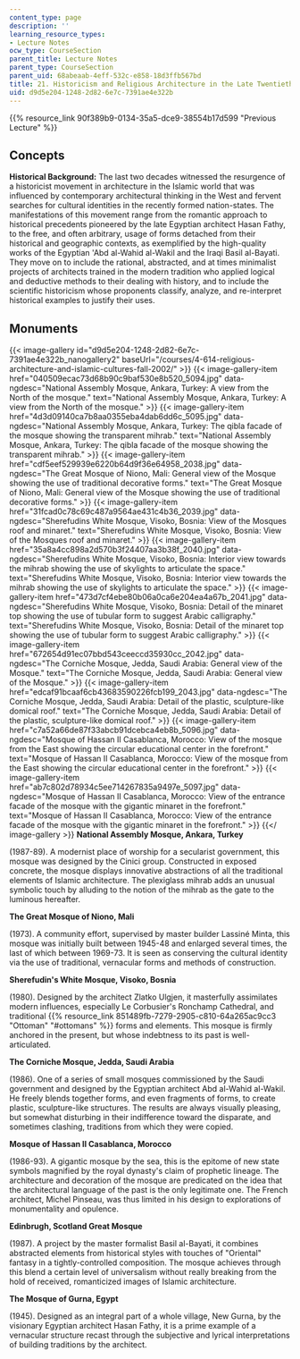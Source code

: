 ```yaml
---
content_type: page
description: ''
learning_resource_types:
- Lecture Notes
ocw_type: CourseSection
parent_title: Lecture Notes
parent_type: CourseSection
parent_uid: 68abeaab-4eff-532c-e858-18d3ffb567bd
title: 21. Historicism and Religious Architecture in the Late Twentieth Century
uid: d9d5e204-1248-2d82-6e7c-7391ae4e322b
---
```


{{% resource_link 90f389b9-0134-35a5-dce9-38554b17d599 "Previous Lecture" %}}

Concepts
--------

**Historical Background:** The last two decades witnessed the resurgence of a historicist movement in architecture in the Islamic world that was influenced by contemporary architectural thinking in the West and fervent searches for cultural identities in the recently formed nation-states. The manifestations of this movement range from the romantic approach to historical precedents pioneered by the late Egyptian architect Hasan Fathy, to the free, and often arbitrary, usage of forms detached from their historical and geographic contexts, as exemplified by the high-quality works of the Egyptian 'Abd al-Wahid al-Wakil and the Iraqi Basil al-Bayati. They move on to include the rational, abstracted, and at times minimalist projects of architects trained in the modern tradition who applied logical and deductive methods to their dealing with history, and to include the scientific historicism whose proponents classify, analyze, and re-interpret historical examples to justify their uses.

Monuments
---------
{{< image-gallery id="d9d5e204-1248-2d82-6e7c-7391ae4e322b_nanogallery2" baseUrl="/courses/4-614-religious-architecture-and-islamic-cultures-fall-2002/" >}}
{{< image-gallery-item href="040509ecac73d68b90c9baf530e8b520_5094.jpg" data-ngdesc="National Assembly Mosque, Ankara, Turkey: A view from the North of the mosque." text="National Assembly Mosque, Ankara, Turkey: A view from the North of the mosque." >}}
{{< image-gallery-item href="4d3d09140ca7b8aa0355eba4dab6dd6c_5095.jpg" data-ngdesc="National Assembly Mosque, Ankara, Turkey: The qibla facade of the mosque showing the transparent mihrab." text="National Assembly Mosque, Ankara, Turkey: The qibla facade of the mosque showing the transparent mihrab." >}}
{{< image-gallery-item href="cdf5eef529939e6220b64d9f36e64958_2038.jpg" data-ngdesc="The Great Mosque of Niono, Mali: General view of the Mosque showing the use of traditional decorative forms." text="The Great Mosque of Niono, Mali: General view of the Mosque showing the use of traditional decorative forms." >}}
{{< image-gallery-item href="31fcad0c78c69c487a9564ae431c4b36_2039.jpg" data-ngdesc="Sherefudins White Mosque, Visoko, Bosnia: View of the Mosques roof and minaret." text="Sherefudins White Mosque, Visoko, Bosnia: View of the Mosques roof and minaret." >}}
{{< image-gallery-item href="35a8a4cc898a2d570b3f24407aa3b38f_2040.jpg" data-ngdesc="Sherefudins White Mosque, Visoko, Bosnia: Interior view towards the mihrab showing the use of skylights to articulate the space." text="Sherefudins White Mosque, Visoko, Bosnia: Interior view towards the mihrab showing the use of skylights to articulate the space." >}}
{{< image-gallery-item href="473d7cf4ebe80b06a0ca6e204ea4a67b_2041.jpg" data-ngdesc="Sherefudins White Mosque, Visoko, Bosnia: Detail of the minaret top showing the use of tubular form to suggest Arabic calligraphy." text="Sherefudins White Mosque, Visoko, Bosnia: Detail of the minaret top showing the use of tubular form to suggest Arabic calligraphy." >}}
{{< image-gallery-item href="672654d91ec07bbd543ceeccd35930cc_2042.jpg" data-ngdesc="The Corniche Mosque, Jedda, Saudi Arabia: General view of the Mosque." text="The Corniche Mosque, Jedda, Saudi Arabia: General view of the Mosque." >}}
{{< image-gallery-item href="edcaf91bcaaf6cb43683590226fcb199_2043.jpg" data-ngdesc="The Corniche Mosque, Jedda, Saudi Arabia: Detail of the plastic, sculpture-like domical roof." text="The Corniche Mosque, Jedda, Saudi Arabia: Detail of the plastic, sculpture-like domical roof." >}}
{{< image-gallery-item href="c7a52a66de87f33abcb91dcebca4eb8b_5096.jpg" data-ngdesc="Mosque of Hassan II Casablanca, Morocco: View of the mosque from the East showing the circular educational center in the forefront." text="Mosque of Hassan II Casablanca, Morocco: View of the mosque from the East showing the circular educational center in the forefront." >}}
{{< image-gallery-item href="ab7c802d78934c5ee714267835a9497e_5097.jpg" data-ngdesc="Mosque of Hassan II Casablanca, Morocco: View of the entrance facade of the mosque with the gigantic minaret in the forefront." text="Mosque of Hassan II Casablanca, Morocco: View of the entrance facade of the mosque with the gigantic minaret in the forefront." >}}
{{</ image-gallery >}}
**National Assembly Mosque, Ankara, Turkey**

(1987-89). A modernist place of worship for a secularist government, this mosque was designed by the Cinici group. Constructed in exposed concrete, the mosque displays innovative abstractions of all the traditional elements of Islamic architecture. The plexiglass mihrab adds an unusual symbolic touch by alluding to the notion of the mihrab as the gate to the luminous hereafter.

**The Great Mosque of Niono, Mali**

(1973). A community effort, supervised by master builder Lassiné Minta, this mosque was initially built between 1945-48 and enlarged several times, the last of which between 1969-73. It is seen as conserving the cultural identity via the use of traditional, vernacular forms and methods of construction.

**Sherefudin's White Mosque, Visoko, Bosnia**

(1980). Designed by the architect Zlatko Ulgjen, it masterfully assimilates modern influences, especially Le Corbusier's Ronchamp Cathedral, and traditional {{% resource_link 851489fb-7279-2905-c810-64a265ac9cc3 "Ottoman" "#ottomans" %}} forms and elements. This mosque is firmly anchored in the present, but whose indebtness to its past is well-articulated.

**The Corniche Mosque, Jedda, Saudi Arabia**

(1986). One of a series of small mosques commissioned by the Saudi government and designed by the Egyptian architect Abd al-Wahid al-Wakil. He freely blends together forms, and even fragments of forms, to create plastic, sculpture-like structures. The results are always visually pleasing, but somewhat disturbing in their indifference toward the disparate, and sometimes clashing, traditions from which they were copied.

**Mosque of Hassan II Casablanca, Morocco**

(1986-93). A gigantic mosque by the sea, this is the epitome of new state symbols magnified by the royal dynasty's claim of prophetic lineage. The architecture and decoration of the mosque are predicated on the idea that the architectural language of the past is the only legitimate one. The French architect, Michel Pinseau, was thus limited in his design to explorations of monumentality and opulence.

**Edinbrugh, Scotland Great Mosque**

(1987). A project by the master formalist Basil al-Bayati, it combines abstracted elements from historical styles with touches of "Oriental" fantasy in a tightly-controlled composition. The mosque achieves through this blend a certain level of universalism without really breaking from the hold of received, romanticized images of Islamic architecture.

**The Mosque of Gurna, Egypt**

(1945). Designed as an integral part of a whole village, New Gurna, by the visionary Egyptian architect Hasan Fathy, it is a prime example of a vernacular structure recast through the subjective and lyrical interpretations of building traditions by the architect.